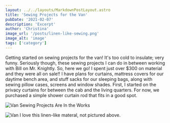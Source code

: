 ```yaml
---
layout: ../../layouts/MarkdownPostLayout.astro
title: 'Sewing Projects for the Van'
pubDate: '2021-02-07'
description: 'Excerpt'
author: 'Christina'
image_url: '/posts/linen-like-sewing.png'
image_alt: 'image'
tags: ['category']
---
```


Getting started on sewing projects for the van! It's too cold to insulate; very funny. Seriously though, these sewing projects I can do in between working with Bill on Mr. Knightly. So, here we go! I spent just over $300 on material and they were all on sale!! I have plans for curtains, mattress covers for our daytime bench area, and stuff sacks for our sleeping bags, along with sewing pillow cases, screens and window shades. First, I started on the privacy curtains for between the cab and the living quarters. For now, we purchased a simple shower curtain rod that fits in a good spot.

![Van](/posts/IMG_0948.jpeg)
Sewing Projects Are In the Works

![Van](/posts/IMG_0957.jpeg)
I love this linen-like materal, not pictured above.
